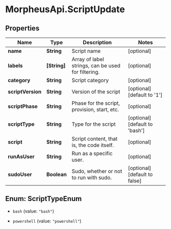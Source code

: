 # MorpheusApi.ScriptUpdate

## Properties

Name | Type | Description | Notes
------------ | ------------- | ------------- | -------------
**name** | **String** | Script name | [optional] 
**labels** | **[String]** | Array of label strings, can be used for filtering. | [optional] 
**category** | **String** | Script category | [optional] 
**scriptVersion** | **String** | Version of the script | [optional] [default to &#39;1&#39;]
**scriptPhase** | **String** | Phase for the script, provision, start, etc. | [optional] 
**scriptType** | **String** | Type for the script | [optional] [default to &#39;bash&#39;]
**script** | **String** | Script content, that is, the code itself. | [optional] 
**runAsUser** | **String** | Run as a specific user. | [optional] 
**sudoUser** | **Boolean** | Sudo, whether or not to run with sudo. | [optional] [default to false]



## Enum: ScriptTypeEnum


* `bash` (value: `"bash"`)

* `powershell` (value: `"powershell"`)




